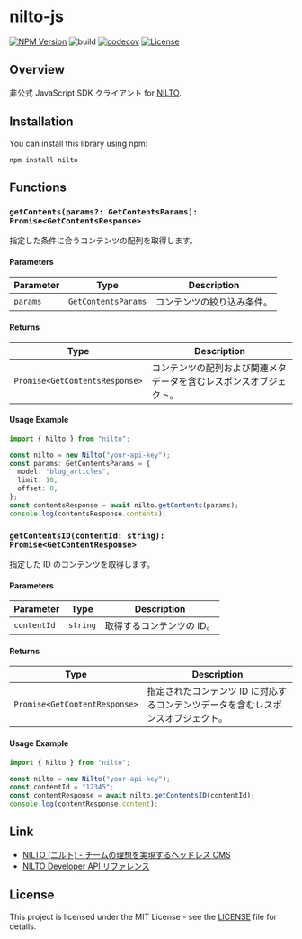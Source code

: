 # nilto-js

[![NPM Version](https://img.shields.io/npm/v/nilto?logo=npm)](https://www.npmjs.com/package/nilto)
![build](https://github.com/ryohidaka/nilto-js/workflows/Build/badge.svg)
[![codecov](https://codecov.io/gh/ryohidaka/nilto-js/graph/badge.svg?token=RHP9TB2F51)](https://codecov.io/gh/ryohidaka/nilto-js)
[![License](https://img.shields.io/badge/license-MIT-blue.svg)](https://opensource.org/licenses/MIT)

## Overview

非公式 JavaScript SDK クライアント for [NILTO](https://www.nilto.com/ja).

## Installation

You can install this library using npm:

```shell
npm install nilto
```

## Functions

### `getContents(params?: GetContentsParams): Promise<GetContentsResponse>`

指定した条件に合うコンテンツの配列を取得します。

#### Parameters

| Parameter | Type                | Description                |
| --------- | ------------------- | -------------------------- |
| `params`  | `GetContentsParams` | コンテンツの絞り込み条件。 |

#### Returns

| Type                           | Description                                                        |
| ------------------------------ | ------------------------------------------------------------------ |
| `Promise<GetContentsResponse>` | コンテンツの配列および関連メタデータを含むレスポンスオブジェクト。 |

#### Usage Example

```ts
import { Nilto } from "nilto";

const nilto = new Nilto("your-api-key");
const params: GetContentsParams = {
  model: "blog_articles",
  limit: 10,
  offset: 0,
};
const contentsResponse = await nilto.getContents(params);
console.log(contentsResponse.contents);
```

### `getContentsID(contentId: string): Promise<GetContentResponse>`

指定した ID のコンテンツを取得します。

#### Parameters

| Parameter   | Type     | Description               |
| ----------- | -------- | ------------------------- |
| `contentId` | `string` | 取得するコンテンツの ID。 |

#### Returns

| Type                          | Description                                                                      |
| ----------------------------- | -------------------------------------------------------------------------------- |
| `Promise<GetContentResponse>` | 指定されたコンテンツ ID に対応するコンテンツデータを含むレスポンスオブジェクト。 |

#### Usage Example

```ts
import { Nilto } from "nilto";

const nilto = new Nilto("your-api-key");
const contentId = "12345";
const contentResponse = await nilto.getContentsID(contentId);
console.log(contentResponse.content);
```

## Link

- [NILTO (ニルト) - チームの理想を実現するヘッドレス CMS](https://www.nilto.com/ja)
- [NILTO Developer API リファレンス](https://www.nilto.com/api)

## License

This project is licensed under the MIT License - see the [LICENSE](LICENSE) file
for details.
